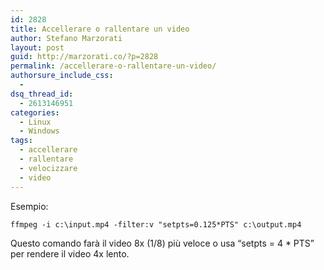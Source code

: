 ```yaml
---
id: 2828
title: Accellerare o rallentare un video
author: Stefano Marzorati
layout: post
guid: http://marzorati.co/?p=2828
permalink: /accellerare-o-rallentare-un-video/
authorsure_include_css:
  - 
dsq_thread_id:
  - 2613146951
categories:
  - Linux
  - Windows
tags:
  - accellerare
  - rallentare
  - velocizzare
  - video
---
```

Esempio:

`ffmpeg -i c:\input.mp4 -filter:v "setpts=0.125*PTS" c:\output.mp4`

Questo comando farà il video 8x (1/8) più veloce o usa &#8220;setpts = 4 * PTS&#8221; per rendere il video 4x lento.